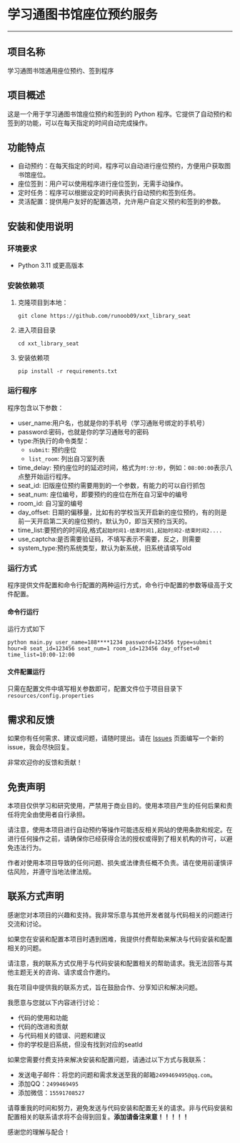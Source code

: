 # 学习通图书馆座位预约服务

---

## 项目名称

学习通图书馆通用座位预约、签到程序

## 项目概述

这是一个用于学习通图书馆座位预约和签到的 Python 程序。它提供了自动预约和签到的功能，可以在每天指定的时间自动完成操作。

## 功能特点

- 自动预约：在每天指定的时间，程序可以自动进行座位预约，方便用户获取图书馆座位。
- 座位签到：用户可以使用程序进行座位签到，无需手动操作。
- 定时任务：程序可以根据设定的时间表执行自动预约和签到任务。
- 灵活配置：提供用户友好的配置选项，允许用户自定义预约和签到的参数。

## 安装和使用说明

### 环境要求

- Python 3.11 或更高版本

### 安装依赖项

1. 克隆项目到本地：

   ```shell
   git clone https://github.com/runoob09/xxt_library_seat
   ```
2. 进入项目目录
   ```shell
   cd xxt_library_seat
   ```
3. 安装依赖项
   ```shell
   pip install -r requirements.txt
   ```

### 运行程序

程序包含以下参数：

- user_name:用户名，也就是你的手机号（学习通账号绑定的手机号）
- password:密码，也就是你的学习通账号的密码
- type:所执行的命令类型：
  - `submit`: 预约座位
  - `list_room`: 列出自习室列表
- time_delay: 预约座位时的延迟时间，格式为`时:分:秒`，例如：`08:00:00`表示八点整开始运行程序。
- seat_id: 旧版座位预约需要用到的一个参数，有能力的可以自行抓包
- seat_num: 座位编号，即要预约的座位在所在自习室中的编号
- room_id: 自习室的编号
- day_offset: 日期的偏移量，比如有的学校当天开启新的座位预约，有的则是前一天开启第二天的座位预约，默认为0，即当天预约当天的。
- time_list:要预约的时间段,格式`起始时间1-结束时间1,起始时间2-结束时间2....`
- use_captcha:是否需要验证码，不填写表示不需要，反之，则需要
- system_type:预约系统类型，默认为新系统，旧系统请填写old
### 运行方式
程序提供文件配置和命令行配置的两种运行方式，命令行中配置的参数等级高于文件配置。
#### 命令行运行
运行方式如下
```shell
python main.py user_name=188****1234 password=123456 type=submit hour=8 seat_id=123456 seat_num=1 room_id=123456 day_offset=0 time_list=10:00-12:00
```
#### 文件配置运行
只需在配置文件中填写相关参数即可，配置文件位于项目目录下`resources/config.properties`
## 需求和反馈

如果你有任何需求、建议或问题，请随时提出。请在 [Issues](https://github.com/runoob09/xxt_library_seat/issues)
页面编写一个新的issue，我会尽快回复。

非常欢迎你的反馈和贡献！

## 免责声明

本项目仅供学习和研究使用，严禁用于商业目的。使用本项目产生的任何后果和责任将完全由使用者自行承担。

请注意，使用本项目进行自动预约等操作可能违反相关网站的使用条款和规定。在进行任何操作之前，请确保你已经获得合法的授权或得到了相关机构的许可，以避免违法行为。

作者对使用本项目导致的任何问题、损失或法律责任概不负责。请在使用前谨慎评估风险，并遵守当地法律法规。

## 联系方式声明

感谢您对本项目的兴趣和支持。我非常乐意与其他开发者就与代码相关的问题进行交流和讨论。

如果您在安装和配置本项目时遇到困难，我提供付费帮助来解决与代码安装和配置相关的问题。

请注意，我的联系方式仅用于与代码安装和配置相关的帮助请求。我无法回答与其他主题无关的咨询、请求或合作邀约。

我在项目中提供我的联系方式，旨在鼓励合作、分享知识和解决问题。

我愿意与您就以下内容进行讨论：

- 代码的使用和功能
- 代码的改进和贡献
- 与代码相关的错误、问题和建议
- 你的学校是旧系统，但没有找到对应的seatId

如果您需要付费支持来解决安装和配置问题，请通过以下方式与我联系：

- 发送电子邮件：将您的问题和需求发送至我的邮箱`2499469495@qq.com`。
- 添加QQ：`2499469495`
- 添加微信：`15591708527`

请尊重我的时间和努力，避免发送与代码安装和配置无关的请求。非与代码安装和配置相关的联系请求将不会得到回复。**添加请备注来意！！！！！**

感谢您的理解与配合！
